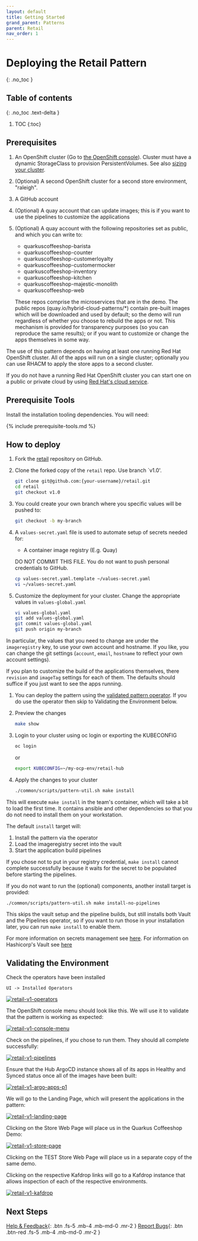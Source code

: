 ```yaml
---
layout: default
title: Getting Started
grand_parent: Patterns
parent: Retail
nav_order: 1
---
```


# Deploying the Retail Pattern

{: .no_toc }

## Table of contents

{: .no_toc .text-delta }

1. TOC
{:toc}

## Prerequisites

1. An OpenShift cluster (Go to [the OpenShift console](https://console.redhat.com/openshift/create)). Cluster must have a dynamic StorageClass to provision PersistentVolumes. See also [sizing your cluster](../../retail/cluster-sizing).
1. (Optional) A second OpenShift cluster for a second store environment, "raleigh".
1. A GitHub account
1. (Optional) A quay account that can update images; this is if you want to use the pipelines to customize the applications
1. (Optional) A quay account with the following repositories set as public, and which you can write to:

    - quarkuscoffeeshop-barista
    - quarkuscoffeeshop-counter
    - quarkuscoffeeshop-customerloyalty
    - quarkuscoffeeshop-customermocker
    - quarkuscoffeeshop-inventory
    - quarkuscoffeeshop-kitchen
    - quarkuscoffeeshop-majestic-monolith
    - quarkuscoffeeshop-web

   These repos comprise the microservices that are in the demo. The public repos (quay.io/hybrid-cloud-patterns/*) contain pre-built images which will be downloaded and used by default; so the demo will run regardless of whether you choose to rebuild the apps or not. This mechanism is provided for transparency purposes (so you can reproduce the same results); or if you want to customize or change the apps themselves in some way.

The use of this pattern depends on having at least one running Red Hat
OpenShift cluster. All of the apps will run on a single cluster; optionally you can use RHACM to apply the store apps to a second cluster.

If you do not have a running Red Hat OpenShift cluster you can start one on a
public or private cloud by using [Red Hat's cloud
service](https://console.redhat.com/openshift/create).

## Prerequisite Tools

Install the installation tooling dependencies. You will need:

{% include prerequisite-tools.md %}

## How to deploy

1. Fork the [retail](https://github.com/hybrid-cloud-patterns/retail) repository on GitHub.

1. Clone the forked copy of the `retail` repo. Use branch `v1.0'.

   ```sh
   git clone git@github.com:{your-username}/retail.git
   cd retail
   git checkout v1.0
   ```

1. You could create your own branch where you specific values will be pushed to:

   ```sh
   git checkout -b my-branch
   ```

1. A `values-secret.yaml` file is used to automate setup of secrets needed for:

   - A container image registry (E.g. Quay)

   DO NOT COMMIT THIS FILE. You do not want to push personal credentials to GitHub.

   ```sh
   cp values-secret.yaml.template ~/values-secret.yaml
   vi ~/values-secret.yaml
   ```

1. Customize the deployment for your cluster. Change the appropriate values in `values-global.yaml`

   ```sh
   vi values-global.yaml
   git add values-global.yaml
   git commit values-global.yaml
   git push origin my-branch
   ```

In particular, the values that you need to change are under the `imageregistry` key, to use your own account and hostname. If you like, you can change the git settings (`account`, `email`, `hostname` to reflect your own account settings).

If you plan to customize the build of the applications themselves, there `revision` and `imageTag` settings for each of them. The defaults should suffice if you just want to see the apps running.

1. You can deploy the pattern using the [validated pattern operator](/infrastructure/using-validated-pattern-operator/). If you do use the operator then skip to Validating the Environment below.

1. Preview the changes

   ```sh
   make show
   ```

1. Login to your cluster using oc login or exporting the KUBECONFIG

   ```sh
   oc login
   ```

   or

   ```sh
   export KUBECONFIG=~/my-ocp-env/retail-hub
   ```

1. Apply the changes to your cluster

   ```sh
   ./common/scripts/pattern-util.sh make install
   ```

This will execute `make install` in the team's container, which will take a bit to load the first time. It contains ansible and other dependencies so that you do not need to install them on your workstation.

The default `install` target will:

1. Install the pattern via the operator
1. Load the imageregistry secret into the vault
1. Start the application build pipelines

If you chose not to put in your registry credential, `make install` cannot complete successfully because it waits for the secret to be populated before starting the pipelines.

If you do not want to run the (optional) components, another install target is provided:

```text
./common/scripts/pattern-util.sh make install-no-pipelines
```

This skips the vault setup and the pipeline builds, but still installs both Vault and the Pipelines operator, so if you want to run those in your installation later, you can run `make install` to enable them.

For more information on secrets management see [here](/secrets). For information on Hashicorp's Vault see [here](/secrets/vault)

## Validating the Environment

Check the operators have been installed

   ```text
   UI -> Installed Operators
   ```

[![retail-v1-operators](/images/retail/retail-v1-operators.png)](/images/retail/retail-v1-operators.png)

The OpenShift console menu should look like this. We will use it to validate that the pattern is working as expected:

[![retail-v1-console-menu](/images/retail/retail-v1-console-menu.png)](/images/retail/retail-v1-console-menu.png)

Check on the pipelines, if you chose to run them. They should all complete successfully:

[![retail-v1-pipelines](/images/retail/retail-v1-pipelines.png)](/images/retail/retail-v1-pipelines.png)

Ensure that the Hub ArgoCD instance shows all of its apps in Healthy and Synced status once all of the images have been built:

[![retail-v1-argo-apps-p1](/images/retail/retail-v1-argo-apps-p1.png)](/images/retail/retail-v1-argo-apps-p1.png)

We will go to the Landing Page, which will present the applications in the pattern:

[![retail-v1-landing-page](/images/retail/retail-v1-landing-page.png)](/images/retail/retail-v1-landing-page.png)

Clicking on the Store Web Page will place us in the Quarkus Coffeeshop Demo:

[![retail-v1-store-page](/images/retail/retail-v1-store-page.png)](/images/retail/retail-v1-store-page.png)

Clicking on the TEST Store Web Page will place us in a separate copy of the same demo.

Clicking on the respective Kafdrop links will go to a Kafdrop instance that allows inspection of each of the respective environments.

[![retail-v1-kafdrop](/images/retail/retail-v1-kafdrop.png)](/images/retail/retail-v1-kafdrop.png)

## Next Steps

[Help & Feedback](https://groups.google.com/g/hybrid-cloud-patterns){: .btn .fs-5 .mb-4 .mb-md-0 .mr-2 }
[Report Bugs](https://github.com/hybrid-cloud-patterns/retail/issues){: .btn .btn-red .fs-5 .mb-4 .mb-md-0 .mr-2 }
